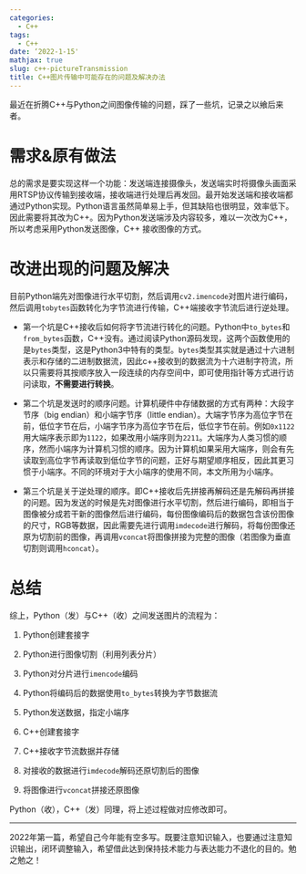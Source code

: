 ```yaml
---
categories:
  - C++
tags:
  - C++
date: ‘2022-1-15'
mathjax: true
slug: c++-pictureTransmission
title: C++图片传输中可能存在的问题及解决办法
---
```


最近在折腾C++与Python之间图像传输的问题，踩了一些坑，记录之以飨后来者。

<!-- more -->

# 需求&原有做法

总的需求是要实现这样一个功能：发送端连接摄像头，发送端实时将摄像头画面采用RTSP协议传输到接收端，接收端进行处理后再发回。最开始发送端和接收端都通过Python实现。Python语言虽然简单易上手，但其缺陷也很明显，效率低下。因此需要将其改为C++。因为Python发送端涉及内容较多，难以一次改为C++，所以考虑采用Python发送图像，C++ 接收图像的方式。

# 改进出现的问题及解决

目前Python端先对图像进行水平切割，然后调用`cv2.imencode`对图片进行编码，然后调用`tobytes`函数转化为字节流进行传输，C++端接收字节流后进行逆处理。

- 第一个坑是C++接收后如何将字节流进行转化的问题。Python中`to_bytes`和`from_bytes`函数，C++没有。通过阅读Python源码发现，这两个函数使用的是`bytes`类型，这是Python3中特有的类型。`bytes`类型其实就是通过十六进制表示和存储的二进制数据流，因此c++接收到的数据流为十六进制字符流，所以只需要将其按顺序放入一段连续的内存空间中，即可使用指针等方式进行访问读取，**不需要进行转换**。

- 第二个坑是发送时的顺序问题。计算机硬件中存储数据的方式有两种：大段字节序（big endian）和小端字节序（little endian）。大端字节序为高位字节在前，低位字节在后，小端字节序为高位字节在后，低位字节在前。例如`0x1122`用大端序表示即为`1122`，如果改用小端序则为`2211`。大端序为人类习惯的顺序，然而小端序为计算机习惯的顺序。因为计算机如果采用大端序，则会有先读取到高位字节再读取到低位字节的问题，正好与期望顺序相反，因此其更习惯于小端序。不同的环境对于大小端序的使用不同，本文所用为小端序。

- 第三个坑是关于逆处理的顺序。即C++接收后先拼接再解码还是先解码再拼接的问题。因为发送的时候是先对图像进行水平切割，然后进行编码，即相当于图像被分成若干新的图像然后进行编码，每份图像编码后的数据包含该份图像的尺寸，RGB等数据，因此需要先进行调用`imdecode`进行解码，将每份图像还原为切割前的图像，再调用`vconcat`将图像拼接为完整的图像（若图像为垂直切割则调用`hconcat`）。

# 总结

综上，Python（发）与C++（收）之间发送图片的流程为：

1. Python创建套接字

2. Python进行图像切割（利用列表分片）

3. Python对分片进行`imencode`编码

4. Python将编码后的数据使用`to_bytes`转换为字节数据流

5. Python发送数据，指定小端序

6. C++创建套接字

7. C++接收字节流数据并存储

8. 对接收的数据进行`imdecode`解码还原切割后的图像

9. 将图像进行`vconcat`拼接还原图像

Python（收），C++（发）同理，将上述过程做对应修改即可。



---

2022年第一篇，希望自己今年能有空多写。既要注意知识输入，也要通过注意知识输出，闭环调整输入，希望借此达到保持技术能力与表达能力不退化的目的。勉之勉之！






